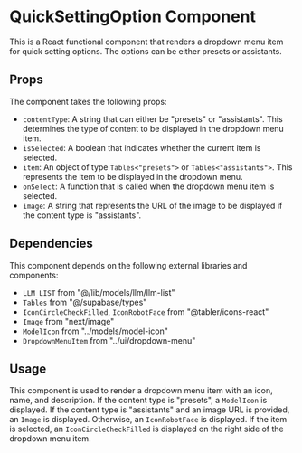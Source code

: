 # QuickSettingOption Component

This is a React functional component that renders a dropdown menu item for quick setting options. The options can be either presets or assistants.

## Props

The component takes the following props:

- `contentType`: A string that can either be "presets" or "assistants". This determines the type of content to be displayed in the dropdown menu item.
- `isSelected`: A boolean that indicates whether the current item is selected.
- `item`: An object of type `Tables<"presets">` or `Tables<"assistants">`. This represents the item to be displayed in the dropdown menu.
- `onSelect`: A function that is called when the dropdown menu item is selected.
- `image`: A string that represents the URL of the image to be displayed if the content type is "assistants".

## Dependencies

This component depends on the following external libraries and components:

- `LLM_LIST` from "@/lib/models/llm/llm-list"
- `Tables` from "@/supabase/types"
- `IconCircleCheckFilled`, `IconRobotFace` from "@tabler/icons-react"
- `Image` from "next/image"
- `ModelIcon` from "../models/model-icon"
- `DropdownMenuItem` from "../ui/dropdown-menu"

## Usage

This component is used to render a dropdown menu item with an icon, name, and description. If the content type is "presets", a `ModelIcon` is displayed. If the content type is "assistants" and an image URL is provided, an `Image` is displayed. Otherwise, an `IconRobotFace` is displayed. If the item is selected, an `IconCircleCheckFilled` is displayed on the right side of the dropdown menu item.